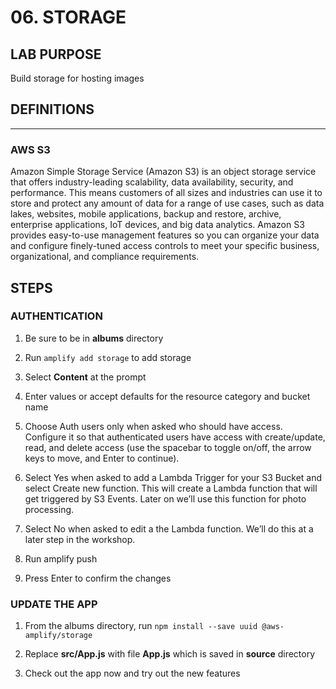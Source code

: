 # 06. STORAGE

## LAB PURPOSE

Build storage for hosting images

## DEFINITIONS
----
### AWS S3

Amazon Simple Storage Service (Amazon S3) is an object storage service that offers industry-leading scalability, data availability, security, and performance. This means customers of all sizes and industries can use it to store and protect any amount of data for a range of use cases, such as data lakes, websites, mobile applications, backup and restore, archive, enterprise applications, IoT devices, and big data analytics. Amazon S3 provides easy-to-use management features so you can organize your data and configure finely-tuned access controls to meet your specific business, organizational, and compliance requirements. 

## STEPS

### AUTHENTICATION

1. Be sure to be in **albums** directory 

2. Run ```amplify add storage``` to add storage

3. Select **Content** at the prompt

4. Enter values or accept defaults for the resource category and bucket name

5. Choose Auth users only when asked who should have access. Configure it so that authenticated users have access with create/update, read, and delete access (use the spacebar to toggle on/off, the arrow keys to move, and Enter to continue).

6. Select Yes when asked to add a Lambda Trigger for your S3 Bucket and select Create new function. This will create a Lambda function that will get triggered by S3 Events. Later on we’ll use this function for photo processing.

7. Select No when asked to edit a the Lambda function. We’ll do this at a later step in the workshop.

8. Run amplify push

9. Press Enter to confirm the changes

### UPDATE THE APP

1. From the albums directory, run ```npm install --save uuid @aws-amplify/storage```

2. Replace **src/App.js** with file **App.js** which is saved in **source** directory

3. Check out the app now and try out the new features